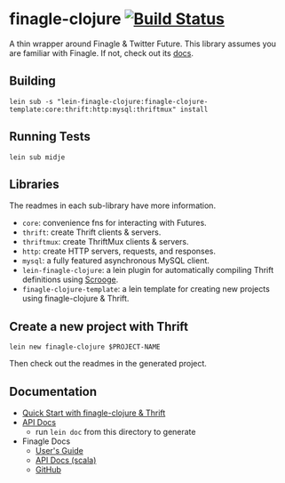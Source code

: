 # finagle-clojure [![Build Status](https://travis-ci.org/finagle/finagle-clojure.svg?branch=master)](https://travis-ci.org/finagle/finagle-clojure)

A thin wrapper around Finagle & Twitter Future.
This library assumes you are familiar with Finagle.
If not, check out its [docs](https://twitter.github.io/finagle/guide/).

## Building

    lein sub -s "lein-finagle-clojure:finagle-clojure-template:core:thrift:http:mysql:thriftmux" install


## Running Tests

    lein sub midje


## Libraries

The readmes in each sub-library have more information.

* `core`: convenience fns for interacting with Futures.
* `thrift`: create Thrift clients & servers.
* `thriftmux`: create ThriftMux clients & servers.
* `http`: create HTTP servers, requests, and responses.
* `mysql`: a fully featured asynchronous MySQL client.
* `lein-finagle-clojure`: a lein plugin for automatically compiling Thrift definitions using [Scrooge](https://twitter.github.io/scrooge/index.html).
* `finagle-clojure-template`: a lein template for creating new projects using finagle-clojure & Thrift.


## Create a new project with Thrift

    lein new finagle-clojure $PROJECT-NAME

Then check out the readmes in the generated project.


## Documentation

* [Quick Start with finagle-clojure & Thrift](doc/quick-start.md)
* [API Docs](https://finagle.github.io/finagle-clojure/)
  * run `lein doc` from this directory to generate
* Finagle Docs
  * [User's Guide](https://twitter.github.io/finagle/guide/)
  * [API Docs (scala)](https://twitter.github.io/finagle/docs/#com.twitter.finagle.package)
  * [GitHub](https://github.com/twitter/finagle)
